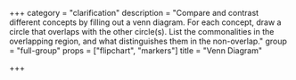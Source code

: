 +++
category = "clarification"
description = "Compare and contrast different concepts by filling out a venn diagram. For each concept, draw a circle that overlaps with the other circle(s). List the commonalities in the overlapping region, and what distinguishes them in the non-overlap."
group = "full-group"
props = ["flipchart", "markers"]
title = "Venn Diagram"

+++
